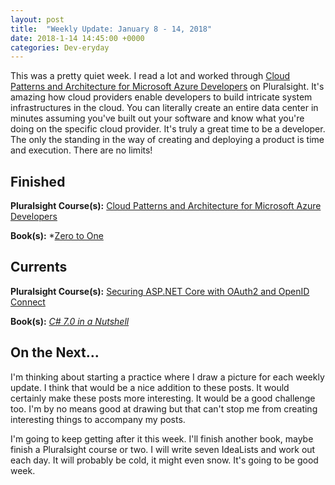 ```yaml
---
layout: post
title:  "Weekly Update: January 8 - 14, 2018"
date: 2018-1-14 14:45:00 +0000
categories: Dev-eryday
---
```

This was a pretty quiet week. I read a lot and worked through [Cloud Patterns and Architecture for Microsoft Azure Developers][cl] on Pluralsight. It's amazing how cloud providers enable developers to build intricate system infrastructures in the cloud. You can literally create an entire data center in minutes assuming you've built out your software and know what you're doing on the specific cloud provider. It's truly a great time to be a developer. The only the standing in the way of creating and deploying a product is time and execution. There are no limits!

Finished
--------

**Pluralsight Course(s):** [Cloud Patterns and Architecture for Microsoft Azure Developers][cl]

**Book(s):** *[Zero to One][zto]

Currents
--------
**Pluralsight Course(s):**  [Securing ASP.NET Core with OAuth2 and OpenID Connect][secure]

**Book(s):** *[C# 7.0 in a Nutshell][nut]*

On the Next...
--------
I'm thinking about starting a practice where I draw a picture for each weekly update. I think that would be a nice addition to these posts. It would certainly make these posts more interesting. It would be a good challenge too. I'm by no means good at drawing but that can't stop me from creating interesting things to accompany my posts.

I'm going to keep getting after it this week. I'll finish another book, maybe finish a Pluralsight course or two. I will write seven IdeaLists and work out each day. It will probably be cold, it might even snow. It's going to be good week. 

[hs]: https://www.haskell.org/
[g]: https://golang.org/
[tls]: https://www.amazon.com/Little-Schemer-Daniel-P-Friedman/dp/0262560992/
[core]: https://app.pluralsight.com/library/courses/aspdotnetcore-implementing-securing-api/table-of-contents
[sbp]: https://www.amazon.com/Smalltalk-Best-Practice-Patterns-Kent/dp/013476904X
[secure]: https://app.pluralsight.com/library/courses/asp-dotnet-core-oauth2-openid-connect-securing/table-of-contents
[core2]: https://app.pluralsight.com/library/courses/asp-dot-net-core-oauth/table-of-contents
[fnf]: https://dev-eryday.com/challenge/2017/11/30/Five-Languages-in-Five-Weeks.html
[ts]: https://www.typescriptlang.org/
[ex]: http://elixir-lang.github.io/
[ps]: https://app.pluralsight.com/library/courses/play-by-play-problem-solving-developer-world/table-of-contents
[expl]: https://app.pluralsight.com/library/courses/elixir-getting-started/table-of-contents
[pe]: https://pragprog.com/book/elixir13/programming-elixir-1-3
[eia]: https://www.manning.com/books/elixir-in-action
[tsw]: https://www.amazon.com/Startup-Way-Companies-Entrepreneurial-Management/dp/1101903201
[exend]: https://dev-eryday.com/challenge/2017/12/14/Five-in-Five-Week-Two-Elixir-Review.html
[hsstart]: https://dev-eryday.com/challenge/2017/12/15/Week-Three-Haskell.html
[hf]: https://app.pluralsight.com/library/courses/haskell-fundamentals-part1/table-of-contents
[lh]: http://learnyouahaskell.com/chapters
[fen]: https://www.amazon.com/Surely-Youre-Joking-Mr-Feynman-ebook/dp/B003V1WXKU/
[gof]: https://app.pluralsight.com/library/courses/go-fundamentals/table-of-contents
[sap]: https://www.amazon.com/Sapiens-Humankind-Yuval-Noah-Harari-ebook/dp/B00ICN066A/
[oogo]: https://app.pluralsight.com/library/courses/go-object-oriented-programming/table-of-contents
[tgp]: https://www.amazon.com/Programming-Language-Addison-Wesley-Professional-Computing/dp/0134190440/
[swi]: https://swift.org/
[kl]: https://kotlinlang.org/
[pbp]: https://app.pluralsight.com/library/courses/play-by-play-software-development-swift-ios/table-of-contents
[sf]: https://app.pluralsight.com/library/courses/swift3-fundamentals/table-of-contents
[cl]: https://app.pluralsight.com/library/courses/microsoft-azure-cloud-patterns-architecture/table-of-contents
[nut]: https://www.amazon.com/C-7-0-Nutshell-Definitive-Reference/dp/1491987650
[zto]: https://www.amazon.com/Zero-One-Notes-Startups-Future-ebook/dp/B00J6YBOFQ/